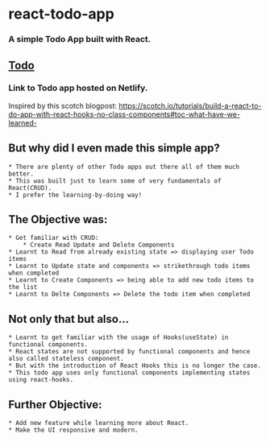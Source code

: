 # react-todo-app

### A simple Todo App built with React.

## [Todo](https://unknown-todo-app.netlify.app/)
### Link to Todo app hosted on Netlify.
Inspired by this scotch blogpost: https://scotch.io/tutorials/build-a-react-to-do-app-with-react-hooks-no-class-components#toc-what-have-we-learned-

## But why did I even made this simple app?
    * There are plenty of other Todo apps out there all of them much better.
    * This was built just to learn some of very fundamentals of React(CRUD).
    * I prefer the learning-by-doing way!

## The Objective was:
    * Get familiar with CRUD:
        * Create Read Update and Delete Components
    * Learnt to Read from already existing state => displaying user Todo items
    * Learnt to Update state and components => strikethrough todo items when completed
    * Learnt to Create Components => being able to add new todo items to the list
    * Learnt to Delte Components => Delete the todo item when completed

## Not only that but also...
    * Learnt to get familiar with the usage of Hooks(useState) in functional components.
    * React states are not supported by functional components and hence also called stateless component.
    * But with the introduction of React Hooks this is no longer the case.
    * This todo app uses only functional components implementing states using react-hooks.

## Further Objective:
    * Add new feature while learning more about React.
    * Make the UI responsive and modern.

